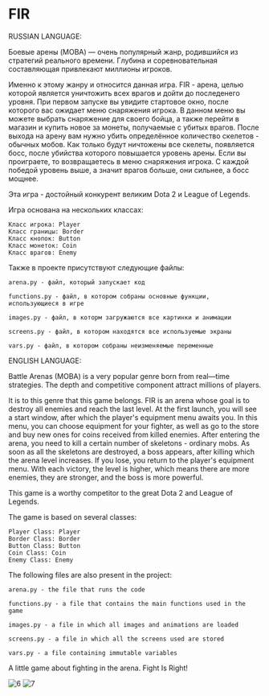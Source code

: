 # FIR

RUSSIAN LANGUAGE:

Боевые арены (MOBA) — очень популярный жанр, родившийся из стратегий реального времени. Глубина и соревновательная составляющая привлекают миллионы игроков.

Именно к этому жанру и относится данная игра. 
FIR - арена, целью которой является уничтожить всех врагов и дойти до последенего уровня.
При первом запуске вы увидите стартовое окно, после которого вас ожидает меню снаряжения игрока.
В данном меню вы можете выбрать снаряжение для своего бойца, а также перейти в магазин и купить новое за монеты, получаемые с убитых врагов.
После выхода на арену вам нужно убить определённое количество скелетов - обычных мобов.
Как только будут ничтожены все скелеты, появляется босс, после убийства которого повышается уровень арены.
Если вы проиграете, то возвращаетесь в меню снаряжения игрока.
С каждой победой уровень выше, а значит врагов больше, они сильнее, а босс мощнее.

Эта игра - достойный конкурент великим Dota 2 и League of Legends.

Игра основана на нескольких классах:
    
    Класс игрока: Player
    Класс границы: Border
    Класс кнопок: Button
    Класс монеток: Coin
    Класс врагов: Enemy

Также в проекте присутствуют следующие файлы:

    arena.py - файл, который запускает код

    functions.py - файл, в котором собраны основные функции, использующиеся в игре

    images.py - файл, в которм загружаются все картинки и анимации

    screens.py - файл, в котором находятся все используемые экраны

    vars.py - файл, в котором собраны неизменяемые переменные

ENGLISH LANGUAGE:

Battle Arenas (MOBA) is a very popular genre born from real—time strategies. The depth and competitive component attract millions of players.

It is to this genre that this game belongs.
FIR is an arena whose goal is to destroy all enemies and reach the last level.
At the first launch, you will see a start window, after which the player's equipment menu awaits you.
In this menu, you can choose equipment for your fighter, as well as go to the store and buy new ones for coins received from killed enemies.
After entering the arena, you need to kill a certain number of skeletons - ordinary mobs.
As soon as all the skeletons are destroyed, a boss appears, after killing which the arena level increases.
If you lose, you return to the player's equipment menu.
With each victory, the level is higher, which means there are more enemies, they are stronger, and the boss is more powerful.

This game is a worthy competitor to the great Dota 2 and League of Legends.

The game is based on several classes:

    Player Class: Player
    Border Class: Border
    Button Class: Button
    Coin Class: Coin
    Enemy Class: Enemy

The following files are also present in the project:

    arena.py - the file that runs the code

    functions.py - a file that contains the main functions used in the game

    images.py - a file in which all images and animations are loaded

    screens.py - a file in which all the screens used are stored

    vars.py - a file containing immutable variables

A little game about fighting in the arena. Fight Is Right!

![6](https://user-images.githubusercontent.com/118553656/218314286-587b0939-57f4-4787-b906-5e637f610aec.jpg)
![7](https://user-images.githubusercontent.com/118553656/218314293-8f2dae1f-c02b-4cee-9d4a-5d952a9f3e0f.jpg)
